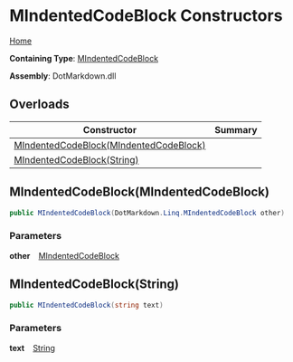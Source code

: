 # MIndentedCodeBlock Constructors

[Home](../../../../README.md)

**Containing Type**: [MIndentedCodeBlock](../README.md)

**Assembly**: DotMarkdown\.dll

## Overloads

| Constructor | Summary |
| ----------- | ------- |
| [MIndentedCodeBlock(MIndentedCodeBlock)](#DotMarkdown_Linq_MIndentedCodeBlock__ctor_DotMarkdown_Linq_MIndentedCodeBlock_) | |
| [MIndentedCodeBlock(String)](#DotMarkdown_Linq_MIndentedCodeBlock__ctor_System_String_) | |

## MIndentedCodeBlock\(MIndentedCodeBlock\) <a name="DotMarkdown_Linq_MIndentedCodeBlock__ctor_DotMarkdown_Linq_MIndentedCodeBlock_"></a>

```csharp
public MIndentedCodeBlock(DotMarkdown.Linq.MIndentedCodeBlock other)
```

### Parameters

**other** &ensp; [MIndentedCodeBlock](../README.md)

## MIndentedCodeBlock\(String\) <a name="DotMarkdown_Linq_MIndentedCodeBlock__ctor_System_String_"></a>

```csharp
public MIndentedCodeBlock(string text)
```

### Parameters

**text** &ensp; [String](https://docs.microsoft.com/en-us/dotnet/api/system.string)